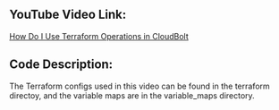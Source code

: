 ## YouTube Video Link:

[How Do I Use Terraform Operations in CloudBolt](https://www.youtube.com/watch?v=nnfOD1XYwAU&ab_channel=CloudBoltSoftware)

## Code Description:
The Terraform configs used in this video can be found in the terraform directoy, and the variable maps are in the variable_maps directory.
